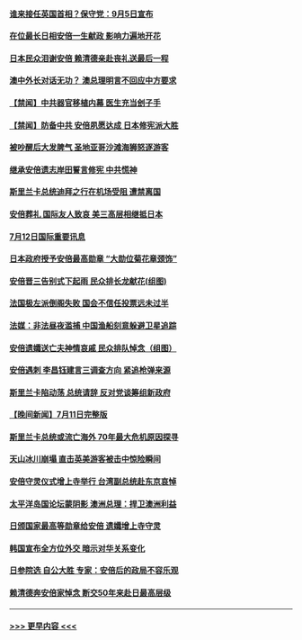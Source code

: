 #### [谁来接任英国首相？保守党：9月5日宣布](../pages/prog202/a103477682.md?t=07130351) 
#### [在位最长日相安倍一生献政 影响力遍地开花](../pages/prog202/a103477674.md?t=07130351) 
#### [日本民众泪谢安倍 赖清德亲赴丧礼送最后一程](../pages/prog202/a103477676.md?t=07130351) 
#### [澳中外长对话无功？ 澳总理明言不回应中方要求](../pages/prog202/a103477664.md?t=07130351) 
#### [【禁闻】中共器官移植内幕 医生充当刽子手](../pages/prog202/a103477582.md?t=07130351) 
#### [【禁闻】防备中共 安倍夙愿达成 日本修宪派大胜](../pages/prog202/a103477584.md?t=07130351) 
#### [被吵醒后大发脾气 圣地亚哥沙滩海狮怒逐游客](../pages/prog202/a103477393.md?t=07130351) 
#### [继承安倍遗志岸田誓言修宪 中共慌神](../pages/prog202/a103477404.md?t=07130351) 
#### [斯里兰卡总统迪拜之行在机场受阻 遭禁离国](../pages/prog202/a103477381.md?t=07130351) 
#### [安倍葬礼 国际友人致哀 美三高层相继抵日本](../pages/prog202/a103477367.md?t=07130351) 
#### [7月12日国际重要讯息](../pages/prog202/a103477364.md?t=07130351) 
#### [日本政府授予安倍最高勋章 “大勋位菊花章颈饰”](../pages/prog202/a103477317.md?t=07130351) 
#### [安倍晋三告别式下起雨 民众排长龙献花(组图)](../pages/prog202/a103477280.md?t=07130351) 
#### [法国极左派倒阁失败 国会不信任投票远未过半](../pages/prog202/a103477241.md?t=07130351) 
#### [法媒：非法昼夜滥捕 中国渔船刻意躲避卫星追踪](../pages/prog202/a103477165.md?t=07130351) 
#### [安倍遗孀送亡夫神情哀戚 民众排队悼念（组图）](../pages/prog202/a103477052.md?t=07130351) 
#### [安倍遇刺 李昌钰建言三调查方向 紧追枪弹来源](../pages/prog202/a103477108.md?t=07130351) 
#### [斯里兰卡陷动荡 总统请辞 反对党谈筹组新政府](../pages/prog202/a103477117.md?t=07130351) 
#### [【晚间新闻】7月11日完整版](../pages/prog202/a103477093.md?t=07130351) 
#### [斯里兰卡总统或流亡海外 70年最大危机原因探寻](../pages/prog202/a103477019.md?t=07130351) 
#### [天山冰川崩塌 直击英美游客被击中惊险瞬间](../pages/prog202/a103477030.md?t=07130351) 
#### [安倍守灵仪式增上寺举行 台湾副总统赴东京哀悼](../pages/prog202/a103477017.md?t=07130351) 
#### [太平洋岛国论坛蒙阴影 澳洲总理：捍卫澳洲利益](../pages/prog202/a103476943.md?t=07130351) 
#### [日颁国家最高等勋章给安倍 遗孀增上寺守灵](../pages/prog202/a103476929.md?t=07130351) 
#### [韩国宣布全方位外交 暗示对华关系变化](../pages/prog202/a103476923.md?t=07130351) 
#### [日参院选 自公大胜 专家：安倍后的政局不容乐观](../pages/prog202/a103476921.md?t=07130351) 
#### [赖清德奔安倍家悼念 断交50年来赴日最高层级](../pages/prog202/a103476919.md?t=07130351) 

----
#### [ >>> 更早内容 <<< ](../indexes/prog202-earlier.md)
